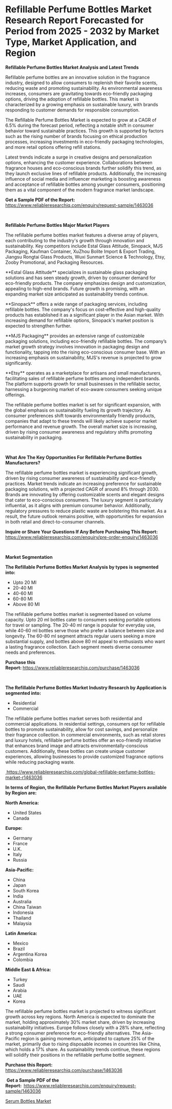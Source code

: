 <p><h1>Refillable Perfume Bottles Market Research Report Forecasted for Period from 2025 -  2032 by Market Type, Market Application, and Region</h1></p><p><strong>Refillable Perfume Bottles Market Analysis and Latest Trends</strong></p>
<p><p>Refillable perfume bottles are an innovative solution in the fragrance industry, designed to allow consumers to replenish their favorite scents, reducing waste and promoting sustainability. As environmental awareness increases, consumers are gravitating towards eco-friendly packaging options, driving the adoption of refillable bottles. This market is characterized by a growing emphasis on sustainable luxury, with brands responding to customer demands for responsible consumption.</p><p>The Refillable Perfume Bottles Market is expected to grow at a CAGR of 6.5% during the forecast period, reflecting a notable shift in consumer behavior toward sustainable practices. This growth is supported by factors such as the rising number of brands focusing on ethical production processes, increasing investments in eco-friendly packaging technologies, and more retail options offering refill stations. </p><p>Latest trends indicate a surge in creative designs and personalization options, enhancing the customer experience. Collaborations between fragrance houses and eco-conscious brands further solidify this trend, as they launch exclusive lines of refillable products. Additionally, the increasing influence of social media and influencer marketing is boosting awareness and acceptance of refillable bottles among younger consumers, positioning them as a vital component of the modern fragrance market landscape.</p></p>
<p><strong>Get a Sample PDF of the Report:&nbsp;</strong> <a href="https://www.reliableresearchiq.com/enquiry/request-sample/1463036?utm_campaign=2443&utm_medium=2&utm_source=Github&utm_content=ia&utm_term=08032025&utm_id=refillable-perfume-bottles">https://www.reliableresearchiq.com/enquiry/request-sample/1463036</a></p>
<p>&nbsp;</p>
<p><strong>Refillable Perfume Bottles Major Market Players</strong></p>
<p><p>The refillable perfume bottles market features a diverse array of players, each contributing to the industry's growth through innovation and sustainability. Key competitors include Estal Glass Attitude, Sinopack, MJS Packaging, Kaufman Container, XuZhou Bolite Import & Export Trading, Jiangsu Rongtai Glass Products, Wuxi Sunmart Science & Technology, Etsy, Zooby Promotional, and Packaging Resources.</p><p>**Estal Glass Attitude** specializes in sustainable glass packaging solutions and has seen steady growth, driven by consumer demand for eco-friendly products. The company emphasizes design and customization, appealing to high-end brands. Future growth is promising, with an expanding market size anticipated as sustainability trends continue.</p><p>**Sinopack** offers a wide range of packaging services, including refillable bottles. The company's focus on cost-effective and high-quality products has established it as a significant player in the Asian market. With increasing demand for refillable options, Sinopack's market position is expected to strengthen further.</p><p>**MJS Packaging** provides an extensive range of customizable packaging solutions, including eco-friendly refillable bottles. The company’s market growth strategy involves innovation in packaging design and functionality, tapping into the rising eco-conscious consumer base. With an increasing emphasis on sustainability, MJS's revenue is projected to grow significantly.</p><p>**Etsy** operates as a marketplace for artisans and small manufacturers, facilitating sales of refillable perfume bottles among independent brands. The platform supports growth for small businesses in the refillable sector, harnessing a burgeoning market of eco-aware consumers seeking unique offerings.</p><p>The refillable perfume bottles market is set for significant expansion, with the global emphasis on sustainability fueling its growth trajectory. As consumer preferences shift towards environmentally friendly products, companies that adapt to these trends will likely achieve superior market performance and revenue growth. The overall market size is increasing, driven by rising consumer awareness and regulatory shifts promoting sustainability in packaging.</p></p>
<p>&nbsp;</p>
<p><strong>What Are The Key Opportunities For Refillable Perfume Bottles Manufacturers?</strong></p>
<p><p>The refillable perfume bottles market is experiencing significant growth, driven by rising consumer awareness of sustainability and eco-friendly practices. Market trends indicate an increasing preference for sustainable packaging solutions, with a projected CAGR of around 8% through 2030. Brands are innovating by offering customizable scents and elegant designs that cater to eco-conscious consumers. The luxury segment is particularly influential, as it aligns with premium consumer behavior. Additionally, regulatory pressures to reduce plastic waste are bolstering this market. As a result, the future outlook remains positive, with opportunities for expansion in both retail and direct-to-consumer channels.</p></p>
<p><strong>Inquire or Share Your Questions If Any Before Purchasing This Report:</strong> <a href="https://www.reliableresearchiq.com/enquiry/pre-order-enquiry/1463036?utm_campaign=2443&utm_medium=2&utm_source=Github&utm_content=ia&utm_term=08032025&utm_id=refillable-perfume-bottles">https://www.reliableresearchiq.com/enquiry/pre-order-enquiry/1463036</a></p>
<p>&nbsp;</p>
<p><strong>Market Segmentation</strong></p>
<p><strong>The Refillable Perfume Bottles Market Analysis by types is segmented into:</strong></p>
<p><ul><li>Upto 20 Ml</li><li>20-40 Ml</li><li>40-60 Ml</li><li>60-80 Ml</li><li>Above 80 Ml</li></ul></p>
<p><p>The refillable perfume bottles market is segmented based on volume capacity. Upto 20 ml bottles cater to consumers seeking portable options for travel or sampling. The 20-40 ml range is popular for everyday use, while 40-60 ml bottles serve those who prefer a balance between size and longevity. The 60-80 ml segment attracts regular users seeking a more substantial supply, and bottles above 80 ml appeal to enthusiasts who want a lasting fragrance collection. Each segment meets diverse consumer needs and preferences.</p></p>
<p><strong>Purchase this Report:&nbsp;</strong><a href="https://www.reliableresearchiq.com/purchase/1463036?utm_campaign=2443&utm_medium=2&utm_source=Github&utm_content=ia&utm_term=08032025&utm_id=refillable-perfume-bottles">https://www.reliableresearchiq.com/purchase/1463036</a></p>
<p>&nbsp;</p>
<p><strong>The Refillable Perfume Bottles Market Industry Research by Application is segmented into:</strong></p>
<p><ul><li>Residential</li><li>Commercial</li></ul></p>
<p><p>The refillable perfume bottles market serves both residential and commercial applications. In residential settings, consumers opt for refillable bottles to promote sustainability, allow for cost savings, and personalize their fragrance collection. In commercial environments, such as retail stores and luxury hotels, refillable perfume bottles offer an eco-friendly initiative that enhances brand image and attracts environmentally-conscious customers. Additionally, these bottles can create unique customer experiences, allowing businesses to provide customized fragrance options while reducing packaging waste.</p></p>
<p><a href="https://www.reliableresearchiq.com/global-refillable-perfume-bottles-market-r1463036?utm_campaign=2443&utm_medium=2&utm_source=Github&utm_content=ia&utm_term=08032025&utm_id=refillable-perfume-bottles">&nbsp;https://www.reliableresearchiq.com/global-refillable-perfume-bottles-market-r1463036</a></p>
<p><strong>In terms of Region, the Refillable Perfume Bottles Market Players available by Region are:</strong></p>
<p>
    <p> <strong> North America: </strong>
        <ul>
            <li>United States</li>
            <li>Canada</li>
        </ul>
        </p> 
    <p> <strong> Europe: </strong>
        <ul>
            <li>Germany</li>
            <li>France</li>
            <li>U.K.</li>
            <li>Italy</li>
            <li>Russia</li>
        </ul>
        </p> 
    <p> <strong> Asia-Pacific: </strong>
        <ul>
            <li>China</li>
            <li>Japan</li>
            <li>South Korea</li>
            <li>India</li>
            <li>Australia</li>
            <li>China Taiwan</li>
            <li>Indonesia</li>
            <li>Thailand</li>
            <li>Malaysia</li>
        </ul>
        </p> 
    <p> <strong> Latin America: </strong>
        <ul>
            <li>Mexico</li>
            <li>Brazil</li>
            <li>Argentina Korea</li>
            <li>Colombia</li>
        </ul>
        </p> 
    <p> <strong> Middle East & Africa: </strong>
        <ul>
            <li>Turkey</li>
            <li>Saudi</li>
            <li>Arabia</li>
            <li>UAE</li>
            <li>Korea</li>
        </ul>
    </p>
    </p>
<p><p>The refillable perfume bottles market is projected to witness significant growth across key regions. North America is expected to dominate the market, holding approximately 30% market share, driven by increasing sustainability initiatives. Europe follows closely with a 28% share, reflecting a strong consumer preference for eco-friendly alternatives. The Asia-Pacific region is gaining momentum, anticipated to capture 25% of the market, primarily due to rising disposable incomes in countries like China, which holds a 17% share. As sustainability trends continue, these regions will solidify their positions in the refillable perfume bottle segment.</p></p>
<p><strong>Purchase this Report: </strong><a href="https://www.reliableresearchiq.com/purchase/1463036?utm_campaign=2443&utm_medium=2&utm_source=Github&utm_content=ia&utm_term=08032025&utm_id=refillable-perfume-bottles">https://www.reliableresearchiq.com/purchase/1463036</a></p>
<p>&nbsp;<strong>Get a Sample PDF of the Report:&nbsp;&nbsp;</strong><a href="https://www.reliableresearchiq.com/enquiry/request-sample/1463036?utm_campaign=2443&utm_medium=2&utm_source=Github&utm_content=ia&utm_term=08032025&utm_id=refillable-perfume-bottles">https://www.reliableresearchiq.com/enquiry/request-sample/1463036</a></p>
<p><strong></strong></p>
<p><p><a href="https://github.com/comasnickie/Market-Research-Report-List-1/blob/main/serum-bottles-market.md?utm_campaign=2443&utm_medium=2&utm_source=Github&utm_content=ia&utm_term=08032025&utm_id=refillable-perfume-bottles">Serum Bottles Market</a></p></p>